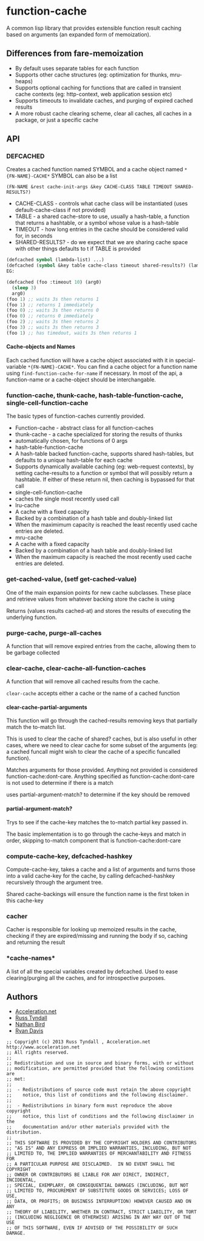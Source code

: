 # function-cache

A common lisp library that provides extensible function result caching
based on arguments (an expanded form of memoization).

## Differences from fare-memoization

 * By default uses separate tables for each function
 * Supports other cache structures (eg: optimization for thunks, mru-heaps)
 * Supports optional caching for functions that are called in transient
   cache contexts (eg: http-context, web application session etc)
 * Supports timeouts to invalidate caches, and purging of expired
   cached results
 * A more robust cache clearing scheme, clear all caches, all caches
   in a package, or just a specific cache

## API

### DEFCACHED

Creates a cached function named SYMBOL and a cache object named `*{FN-NAME}-CACHE*`
SYMBOL can also be a list

`(FN-NAME &rest cache-init-args
   &key CACHE-CLASS TABLE TIMEOUT SHARED-RESULTS?)`

 * CACHE-CLASS - controls what cache class will be instantiated (uses
   default-cache-class if not provided)
 * TABLE - a shared cache-store to use, usually a hash-table, a function that returns
   a hashtable, or a symbol whose value is a hash-table
 * TIMEOUT - how long entries in the cache should be considered valid for, in seconds
 * SHARED-RESULTS? - do we expect that we are sharing cache space with other things
   defaults to t if TABLE is provided

```lisp
(defcached symbol (lambda-list) ...)
(defcached (symbol &key table cache-class timeout shared-results?) (lambda-list) ...)
EG:

(defcached (foo :timeout 10) (arg0)
  (sleep 3)
  arg0)
(foo 1) ;; waits 3s then returns 1
(foo 1) ;; returns 1 immediately
(foo 0) ;; waits 3s then returns 0
(foo 0) ;; returns 0 immediately
(foo 2) ;; waits 3s then returns 2
(foo 3) ;; waits 3s then returns 3
(foo 1) ;; has timedout, waits 3s then returns 1
```

#### Cache-objects and Names

Each cached function will have a cache object associated with it in
special-variable `*{FN-NAME}-CACHE*`.  You can find a cache object for
a function name using `find-function-cache-for-name` if necessary.  In
most of the api, a function-name or a cache-object should be
interchangable.

### function-cache, thunk-cache, hash-table-function-cache, single-cell-function-cache

The basic types of function-caches currently provided.
 * Function-cache - abstract class for all function-caches
 * thunk-cache - a cache specialized for storing the results of thunks
  * automatically chosen, for functions of 0 args
 * hash-table-function-cache
  * A hash-table backed function-cache, supports shared hash-tables, but defaults
    to a unique hash-table for each cache
  * Supports dynamically available caching (eg: web-request contexts),
    by setting cache-results to a function or symbol that will
    possibly return a hashtable. If either of these return nil, then
    caching is bypassed for that call
 * single-cell-function-cache
  * caches the single most recently used call
 * lru-cache
  * A cache with a fixed capacity
  * Backed by a combination of a hash table and doubly-linked list
  * When the maximimum capacity is reached the least recently used cache
    entries are deleted.
 * mru-cache
  * A cache with a fixed capacity
  * Backed by a combination of a hash table and doubly-linked list
  * When the maximum capacity is reached the most recently used cache
    entries are deleted.

### get-cached-value, (setf get-cached-value)

One of the main expansion points for new cache subclasses. These place
and retrieve values from whatever backing store the cache is using

Returns (values results cached-at) and stores the results of executing
the underlying function.

### purge-cache, purge-all-caches

A function that will remove expired entries from the cache, allowing
them to be garbage collected

### clear-cache, clear-cache-all-function-caches

A function that will remove all cached results from the cache.

`clear-cache` accepts either a cache or the name of a cached function

#### clear-cache-partial-arguments

This function will go through the cached-results removing
keys that partially match the to-match list.

This is used to clear the cache of shared? caches, but is also useful
in other cases, where we need to clear cache for some subset of the
arguments (eg: a cached funcall might wish to clear the cache of a
specific funcalled function).

Matches arguments for those provided. Anything not provided is
considered function-cache:dont-care.  Anything specified as
function-cache:dont-care is not used to determine if there is a match

uses partial-argument-match? to determine if the key should be removed

#### partial-argument-match?
Trys to see if the cache-key matches the to-match partial
key passed in.

The basic implementation is to go through the cache-keys and match in
order, skipping to-match component that is function-cache:dont-care

### compute-cache-key, defcached-hashkey

Compute-cache-key, takes a cache and a list of arguments and turns
those into a valid cache-key for the cache, by calling
defcached-hashkey recursively through the argument tree.

Shared cache-backings will ensure the function name is the first token
in this cache-key

### cacher

Cacher is responsible for looking up memoized results in the cache,
checking if they are expired/missing and running the body if so,
caching and returning the result

### \*cache-names\*

A list of all the special variables created by defcached.  Used to
ease clearing/purging all the caches, and for introspective purposes.


## Authors

 * [Acceleration.net](http://www.acceleration.net/)
  * [Russ Tyndall](http://russ.unwashedmeme.com/blog)
  * [Nathan Bird](http://the.unwashedmeme.com/blog)
  * [Ryan Davis](http://ryepup.unwashedmeme.com/blog)

```
;; Copyright (c) 2013 Russ Tyndall , Acceleration.net http://www.acceleration.net
;; All rights reserved.
;;
;; Redistribution and use in source and binary forms, with or without
;; modification, are permitted provided that the following conditions are
;; met:
;;
;;  - Redistributions of source code must retain the above copyright
;;    notice, this list of conditions and the following disclaimer.
;;
;;  - Redistributions in binary form must reproduce the above copyright
;;    notice, this list of conditions and the following disclaimer in the
;;    documentation and/or other materials provided with the distribution.
;;
;; THIS SOFTWARE IS PROVIDED BY THE COPYRIGHT HOLDERS AND CONTRIBUTORS
;; "AS IS" AND ANY EXPRESS OR IMPLIED WARRANTIES, INCLUDING, BUT NOT
;; LIMITED TO, THE IMPLIED WARRANTIES OF MERCHANTABILITY AND FITNESS FOR
;; A PARTICULAR PURPOSE ARE DISCLAIMED.  IN NO EVENT SHALL THE COPYRIGHT
;; OWNER OR CONTRIBUTORS BE LIABLE FOR ANY DIRECT, INDIRECT, INCIDENTAL,
;; SPECIAL, EXEMPLARY, OR CONSEQUENTIAL DAMAGES (INCLUDING, BUT NOT
;; LIMITED TO, PROCUREMENT OF SUBSTITUTE GOODS OR SERVICES; LOSS OF USE,
;; DATA, OR PROFITS; OR BUSINESS INTERRUPTION) HOWEVER CAUSED AND ON ANY
;; THEORY OF LIABILITY, WHETHER IN CONTRACT, STRICT LIABILITY, OR TORT
;; (INCLUDING NEGLIGENCE OR OTHERWISE) ARISING IN ANY WAY OUT OF THE USE
;; OF THIS SOFTWARE, EVEN IF ADVISED OF THE POSSIBILITY OF SUCH DAMAGE.
```

